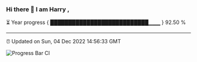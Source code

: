### Hi there 👋 I am Harry , 

⏳ Year progress { ███████████████████████████▁▁▁ } 92.50 %

---

⏰ Updated on Sun, 04 Dec 2022 14:56:33 GMT

![Progress Bar CI](https://github.com/duykhang68/duykhang68/workflows/Progress%20Bar%20CI/badge.svg)
